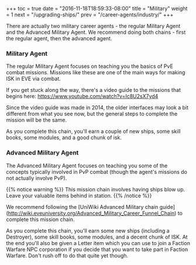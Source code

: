 +++
toc = true
date = "2016-11-18T18:59:33-08:00"
title = "Military"
weight = 1
next = "/upgrading-ships/"
prev = "/career-agents/industry/"
+++

There are actually two military career agents - the regular Military Agent and the Advanced Military Agent.
We recommend doing both chains - first the regular agent, then the advanced agent.

### Military Agent

The regular Military Agent focuses on teaching you the basics of PvE combat missions.
Missions like these are one of the main ways for making ISK in EVE via combat.

If you get stuck along the way, there's a video guide to the missions that begins here:
https://www.youtube.com/watch?v=Ic8U2sX7yd4

Since the video guide was made in 2014, the older interfaces may look a bit different
from what you see now, but the general steps to complete the mission will be the same.

As you complete this chain, you'll earn a couple of new ships, some skill books, some
modules, and a good chunk of isk.

### Advanced Military Agent

The Advanced Military Agent focuses on teaching you some of the concepts typically
involved in PvP combat (though the agent's missions do not actually involve PvP).

{{% notice warning %}}
This mission chain involves having ships blow up. Leave your valuable
items behind in station.
{{% /notice %}}

We recommend following the [UniWiki Advanced Military chain guide]
(http://wiki.eveuniversity.org/Advanced_Military_Career_Funnel_Chain) to complete
this mission chain.

As you complete this chain, you'll earn some new ships (including a Destroyer),
some skill books, some modules, and a decent chunk of ISK. At the end you'll also
be given a Letter item which you can use to join a Faction Warfare NPC corporation
if you decide that you want to take part in Faction Warfare. Don't rush off to do
that quite yet though.

